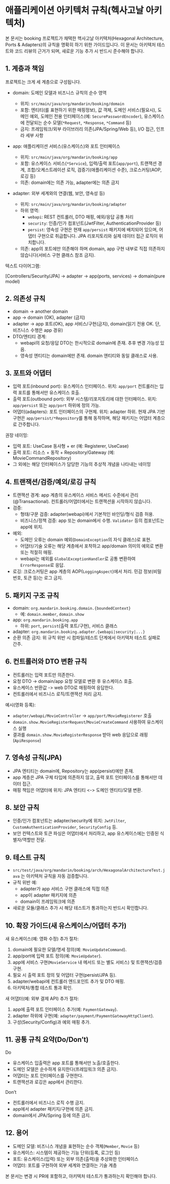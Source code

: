 # 애플리케이션 아키텍처 규칙(헥사고날 아키텍처)

본 문서는 booking 프로젝트가 채택한 헥사고날 아키텍처(Hexagonal Architecture, Ports & Adapters)의 규칙을 명확히 하기 위한 가이드입니다. 이 문서는 아키텍처 테스트와 코드 리뷰의 근거가 되며, 새로운 기능 추가 시 반드시 준수해야 합니다.

## 1. 계층과 책임

프로젝트는 크게 세 계층으로 구성됩니다.

- domain: 도메인 모델과 비즈니스 규칙의 순수 영역
  - 위치: `src/main/java/org/mandarin/booking/domain`
  - 포함: 엔티티(를 표현하기 위한 매핑정보), 값 객체, 도메인 서비스(필요시), 도메인 예외, 도메인 전용 인터페이스(예: `SecurePasswordEncoder`), 유스케이스에 전달되는 순수 모델(`*Request`, `*Response`, `*Command` 등)
  - 금지: 프레임워크/외부 라이브러리 의존(JPA/Spring/Web 등), I/O 접근, 인프라 세부 사항

- app: 애플리케이션 서비스(유스케이스)와 포트 인터페이스
  - 위치: `src/main/java/org/mandarin/booking/app`
  - 포함: 유스케이스 서비스(`*Service`), 입력/출력 포트(`app/port`), 트랜잭션 경계, 조합/오케스트레이션 로직, 검증기(애플리케이션 수준), 크로스커팅(AOP, 로깅 등)
  - 의존: domain에는 의존 가능, adapter에는 의존 금지

- adapter: 외부 세계와의 연결(웹, 보안, 영속성 등)
  - 위치: `src/main/java/org/mandarin/booking/adapter`
  - 하위 영역:
    - `webapi`: REST 컨트롤러, DTO 매핑, 예외/응답 공통 처리
    - `security`: 인증/인가 컴포넌트(JwtFilter, AuthenticationProvider 등)
    - `persist`: 영속성 구현은 현재 `app/persist` 패키지에 배치되어 있으며, 어댑터 구현으로 취급합니다. JPA 리포지토리와 실제 데이터 접근 로직이 위치합니다.
  - 의존: app의 포트에만 의존해야 하며 domain, app 구현 내부로 직접 의존하지 않습니다(서비스 구현 클래스 참조 금지).

텍스트 다이어그램:

[Controllers/Security/JPA] → adapter → app(ports, services) → domain\(pure model)

## 2. 의존성 규칙

- domain -> another domain
- app -> domain (OK), adapter (금지)
- adapter -> app 포트(OK), app 서비스/구현(금지), domain(읽기 전용 OK. 단, 비즈니스 수행은 app 경유)
- DTO/엔티티 경계:
  - webapi의 요청/응답 DTO는 한시적으로 domain에 존재. 추후 변경 가능성 있음.
  - 영속성 엔티티는 domain에만 존재. domain 엔티티와 동일 클래스로 사용.

## 3. 포트와 어댑터

- 입력 포트(inbound port): 유스케이스 인터페이스. 위치: `app/port` 컨트롤러는 입력 포트를 통해서만 유스케이스 호출.
- 출력 포트(outbound port): 외부 시스템/리포지토리에 대한 인터페이스. 위치: `app/persist` 또는 `app/port` 하위에 정의 가능.
- 어댑터(adapters): 포트 인터페이스의 구현체. 위치: adapter 하위. 현재 JPA 기반 구현은 `app/persist/*Repository`를 통해 동작하며, 해당 패키지는 어댑터 계층으로 간주합니다.

권장 네이밍:
- 입력 포트: UseCase 동사형 + er (예: Registerer, UseCase)
- 출력 포트: 리소스 + 동작 + Repository/Gateway (예: MovieCommandRepository)
- 그 외에는 해당 인터페이스가 담당한 기능의 추상적 개념을 나타내는 네이밍

## 4. 트랜잭션/검증/예외/로깅 규칙

- 트랜잭션 경계: app 계층의 유스케이스 서비스 메서드 수준에서 관리(@Transactional). 컨트롤러/어댑터에서는 트랜잭션을 시작하지 않습니다.
- 검증:
  - 형태/구문 검증: adapter(webapi)에서 기본적인 바인딩/형식 검증 허용.
  - 비즈니스/정책 검증: app 또는 domain에서 수행. `Validator` 등의 컴포넌트는 app에 위치.
- 예외:
  - 도메인 오류는 domain 예외(`DomainException`의 자식 클래스)로 표현.
  - 어댑터/기술 오류는 해당 계층에서 포착하고 app/domain 의미의 예외로 변환 또는 적절히 매핑.
  - webapi는 예외를 `GlobalExceptionHandler`로 공통 변환하여 `ErrorResponse`로 응답.
- 로깅: 크로스커팅은 app 계층의 AOP(`LoggingAspect`)에서 처리. 민감 정보(비밀번호, 토큰 등)는 로그 금지.

## 5. 패키지 구조 규칙

- domain: `org.mandarin.booking.domain.{boundedContext}`
    - 예: `domain.member`, `domain.show`
- app: `org.mandarin.booking.app`
  - 하위: `port`, `persist`(출력 포트/구현), 서비스 클래스
- adapter: `org.mandarin.booking.adapter.{webapi|security|...}`
- 순환 의존 금지: 위 규칙 위반 시 컴파일/테스트 단계에서 아키텍처 테스트 실패로 간주.

## 6. 컨트롤러와 DTO 변환 규칙

- 컨트롤러는 입력 포트만 의존한다.
- 요청 DTO -> domain/app 요청 모델로 변환 후 유스케이스 호출.
- 유스케이스 반환값 -> web DTO로 매핑하여 응답한다.
- 컨트롤러에서 비즈니스 로직/트랜잭션 처리 금지.

예시(영화 등록):
- `adapter/webapi/MovieController` -> `app/port/MovieRegisterer` 호출
- `domain.show.MovieRegisterRequest`/`MovieCreateCommand` 사용하여 유스케이스 실행
- 결과를 `domain.show.MovieRegisterResponse` 받아 web 응답으로 래핑(`ApiResponse`)

## 7. 영속성 규칙(JPA)

- JPA 엔티티는 domain에, Repository는 app(persist)에만 존재.
- app 계층은 JPA 구체 타입에 의존하지 않고, 출력 포트 인터페이스를 통해서만 데이터 접근.
- 매핑 책임은 어댑터에 위치: JPA 엔티티 <-> 도메인 엔티티/모델 변환.

## 8. 보안 규칙

- 인증/인가 컴포넌트는 adapter/security에 위치: `JwtFilter`, `CustomAuthenticationProvider`, `SecurityConfig` 등.
- 보안 컨텍스트와 토큰 파싱은 어댑터에서 처리하고, app 유스케이스에는 인증된 식별자/역할만 전달.

## 9. 테스트 규칙

- `src/test/java/org/mandarin/booking/arch/HexagonalArchitectureTest.java` 는 아키텍처 규칙을 자동 검증합니다.
- 규칙 위반 예:
  - adapter가 app 서비스 구현 클래스에 직접 의존
  - app이 adapter 패키지에 의존
  - domain이 프레임워크에 의존
- 새로운 모듈/클래스 추가 시 해당 테스트가 통과하는지 반드시 확인합니다.

## 10. 확장 가이드(새 유스케이스/어댑터 추가)

새 유스케이스(예: 영화 수정) 추가 절차:
1) domain에 필요한 모델/명세 정의(예: `MovieUpdateCommand`).
2) app/port에 입력 포트 정의(예: `MovieUpdater`).
3) app에 서비스 구현(`MovieService` 내 메서드 또는 별도 서비스) 및 트랜잭션/검증 구현.
4) 필요 시 출력 포트 정의 및 어댑터 구현(persist/JPA 등).
5) adapter/webapi에 컨트롤러 엔드포인트 추가 및 DTO 매핑.
6) 아키텍처/통합 테스트 통과 확인.

새 어댑터(예: 외부 결제 API) 추가 절차:
1) app에 출력 포트 인터페이스 추가(예: `PaymentGateway`).
2) adapter 하위에 구현(예: `adapter/payment/PaymentGatewayHttpClient`).
3) 구성(Security/Config)과 예외 매핑 추가.

## 11. 공통 규칙 요약(Do/Don’t)

Do
- 유스케이스 입출력은 app 포트를 통해서만 노출/호출한다.
- 도메인 모델은 순수하게 유지한다(프레임워크 의존 금지).
- 어댑터는 포트 인터페이스를 구현한다.
- 트랜잭션과 로깅은 app에서 관리한다.

Don’t
- 컨트롤러에서 비즈니스 로직 수행 금지.
- app에서 adapter 패키지/구현에 의존 금지.
- domain에서 JPA/Spring 등에 의존 금지.

## 12. 용어

- 도메인 모델: 비즈니스 개념을 표현하는 순수 객체(`Member`, `Movie` 등)
- 유스케이스: 시스템이 제공하는 기능 단위(등록, 로그인 등)
- 포트: 유스케이스(입력) 또는 외부 의존(출력)을 추상화한 인터페이스
- 어댑터: 포트를 구현하여 외부 세계와 연결하는 기술 계층

본 문서는 변경 시 PR에 포함하고, 아키텍처 테스트가 통과하는지 확인해야 합니다.
